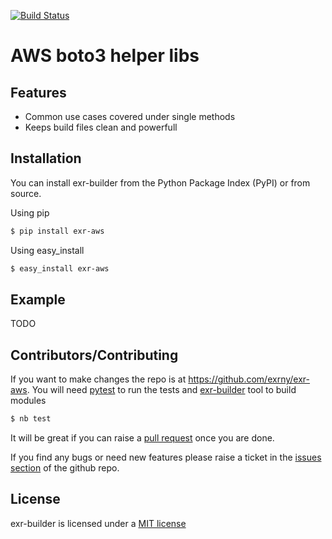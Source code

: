 [![Build Status](https://travis-ci.org/exrny/exr-aws.png?branch=master)](https://travis-ci.org/exrny/exr-aws)

AWS boto3 helper libs
=====================

## Features

* Common use cases covered under single methods
* Keeps build files clean and powerfull

## Installation


You can install exr-builder from the Python Package Index (PyPI) or from source.

Using pip

```bash
$ pip install exr-aws
```

Using easy_install

```bash
$ easy_install exr-aws
```

## Example


TODO


## Contributors/Contributing


If you want to make changes the repo is at https://github.com/exrny/exr-aws. You will need [pytest](http://www.pytest.org) to run the tests and [exr-builder](https://github.com/exrny/exr-aws) tool to build modules

```bash
$ nb test
```

It will be great if you can raise a [pull request](https://help.github.com/articles/using-pull-requests) once you are done.

If you find any bugs or need new features please raise a ticket in the [issues section](https://github.com/exrny/exr-aws/issues) of the github repo.
    
## License

exr-builder is licensed under a [MIT license](http://opensource.org/licenses/MIT)
